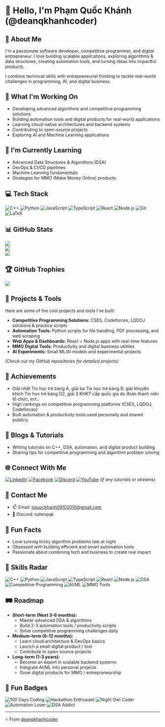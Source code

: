# 👋 Hello, I'm Phạm Quốc Khánh (@deanqkhanhcoder)

## 💫 About Me
I'm a passionate software developer, competitive programmer, and digital entrepreneur. I love building scalable applications, exploring algorithms & data structures, creating automation tools, and turning ideas into impactful products.  

I combine technical skills with entrepreneurial thinking to tackle real-world challenges in programming, AI, and digital business.

## 🔭 What I'm Working On
- Developing advanced algorithms and competitive programming solutions
- Building automation tools and digital products for real-world applications
- Learning cloud-native architectures and backend systems
- Contributing to open-source projects
- Exploring AI and Machine Learning applications

## 🌱 I'm Currently Learning
- Advanced Data Structures & Algorithms (DSA)
- DevOps & CI/CD pipelines
- Machine Learning fundamentals
- Strategies for MMO (Make Money Online) products

## 💻 Tech Stack
![C++](https://img.shields.io/badge/c++-%2300599C.svg?style=for-the-badge&logo=c%2B%2B&logoColor=white)
![Python](https://img.shields.io/badge/python-%2314354C.svg?style=for-the-badge&logo=python&logoColor=white)
![JavaScript](https://img.shields.io/badge/javascript-%23323330.svg?style=for-the-badge&logo=javascript&logoColor=%23F7DF1E)
![TypeScript](https://img.shields.io/badge/typescript-%23007ACC.svg?style=for-the-badge&logo=typescript&logoColor=white)
![React](https://img.shields.io/badge/react-%2320232a.svg?style=for-the-badge&logo=react&logoColor=%2361DAFB)
![Node.js](https://img.shields.io/badge/node.js-%2343853D.svg?style=for-the-badge&logo=node.js&logoColor=white)
![Git](https://img.shields.io/badge/git-%23F05033.svg?style=for-the-badge&logo=git&logoColor=white)
![LaTeX](https://img.shields.io/badge/LaTeX-%23008080.svg?style=for-the-badge&logo=latex&logoColor=white)

## 📊 GitHub Stats
![](https://github-readme-stats.vercel.app/api?username=deanqkhanhcoder&theme=dark&hide_border=false&include_all_commits=true&count_private=true)<br/>
![](https://github-readme-streak-stats.herokuapp.com/?user=deanqkhanhcoder&theme=dark&hide_border=false)<br/>
![](https://github-readme-stats.vercel.app/api/top-langs/?username=deanqkhanhcoder&theme=dark&hide_border=false&include_all_commits=true&count_private=true&layout=compact)

## 🏆 GitHub Trophies
![](https://github-profile-trophy.vercel.app/?username=deanqkhanhcoder&theme=radical&no-frame=false&no-bg=true&margin-w=4)

## 🚀 Projects & Tools
Here are some of the cool projects and tools I've built:
- **Competitive Programming Solutions:** CSES, Codeforces, LQDOJ solutions & practice scripts
- **Automation Tools:** Python scripts for file handling, PDF processing, and web scraping
- **Web Apps & Dashboards:** React + Node.js apps with real-time features
- **MMO Digital Tools:** Productivity and digital business utilities
- **AI Experiments:** Small ML/AI models and experimental projects

*(Check out my GitHub repositories for detailed projects)*

## 🏅 Achievements
- Giải nhất Tin học trẻ bảng A, giải ba Tin học trẻ bảng B, giải khuyến khích Tin học trẻ bảng D2, giải 3 KHKT cấp quốc gia do đoàn thanh niên tổ chức, ect..
- High rankings on competitive programming platforms (CSES, LQDOJ, Codeforces)
- Built automation & productivity tools used personally and shared publicly

## 📖 Blogs & Tutorials
- Writing tutorials on C++, DSA, automation, and digital product building
- Sharing tips for competitive programming and algorithm problem solving

## 🌐 Connect With Me
[![LinkedIn](https://img.shields.io/badge/LinkedIn-%230077B5.svg?logo=linkedin&logoColor=white)](https://linkedin.com/in/deanqkhanh)
[![Facebook](https://img.shields.io/badge/Facebook-%230077B5.svg?logo=facebook&logoColor=white)](https://www.facebook.com/deanqkhanhcoder)
[![Discord](https://img.shields.io/badge/Discord-%237289DA.svg?logo=discord&logoColor=white)](https://discord.com/users/tuitenpqk)
[![YouTube](https://img.shields.io/badge/YouTube-%23FF0000.svg?logo=youtube&logoColor=white)](https://youtube.com/@deanqkhanh) *(if any tutorials or streams)*

## 📧 Contact Me
- 📫 Email: pquockhanh09102010@gmail.com
- 💬 Discord: tuitenpqk

## 🎯 Fun Facts
- Love solving tricky algorithm problems late at night
- Obsessed with building efficient and smart automation tools
- Passionate about combining tech and business to create real impact

## 🌟 Skills Radar
![C++](https://img.shields.io/badge/C++-Expert-blue)
![Python](https://img.shields.io/badge/Python-Advanced-yellow)
![JavaScript](https://img.shields.io/badge/JavaScript-Intermediate-orange)
![TypeScript](https://img.shields.io/badge/TypeScript-Intermediate-orange)
![React](https://img.shields.io/badge/React-Intermediate-orange)
![Node.js](https://img.shields.io/badge/Node.js-Intermediate-orange)
![DSA](https://img.shields.io/badge/DSA-Advanced-green)
![Competitive Programming](https://img.shields.io/badge/Competitive_Programming-Advanced-green)
![AI/ML](https://img.shields.io/badge/AI/ML-Beginner-lightgrey)
![MMO Tools](https://img.shields.io/badge/MMO_Tools-Intermediate-purple)

## 🛤 Roadmap
- **Short-term (Next 3-6 months):**
  - Master advanced DSA & algorithms
  - Build 2-3 automation tools / productivity scripts
  - Solve competitive programming challenges daily
- **Medium-term (6-12 months):**
  - Learn cloud architecture & DevOps basics
  - Launch a small digital product / tool
  - Contribute to open-source projects
- **Long-term (1-3 years):**
  - Become an expert in scalable backend systems
  - Integrate AI/ML into personal projects
  - Grow digital products for MMO / entrepreneurship

## 🎉 Fun Badges
![100 Days Coding](https://img.shields.io/badge/100_Days_Coding-Finished-brightgreen)
![Hackathon Enthusiast](https://img.shields.io/badge/Hackathon-Enthusiast-blue)
![Night Owl Coder](https://img.shields.io/badge/Night_Owl_Coder-darkblue)
![Automation Lover](https://img.shields.io/badge/Automation-Lover-orange)
![DSA Addict](https://img.shields.io/badge/DSA-Addict-green)

---
⭐️ From [deanqkhanhcoder](https://github.com/deanqkhanhcoder)
